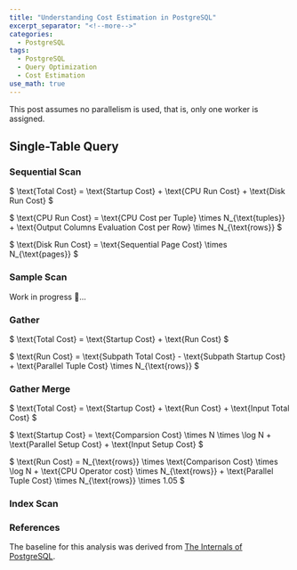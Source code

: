 ```yaml
---
title: "Understanding Cost Estimation in PostgreSQL"
excerpt_separator: "<!--more-->"
categories:
  - PostgreSQL
tags:
  - PostgreSQL
  - Query Optimization
  - Cost Estimation
use_math: true
---
```


This post assumes no parallelism is used, that is, only one worker is assigned.

## Single-Table Query

### Sequential Scan

$
\text{Total Cost} = \text{Startup Cost} + \text{CPU Run Cost} + \text{Disk Run Cost}
$

$
\text{CPU Run Cost} = \text{CPU Cost per Tuple} \times N_{\text{tuples}} + \text{Output Columns Evaluation Cost per Row} \times N_{\text{rows}}
$

$
\text{Disk Run Cost} = \text{Sequential Page Cost} \times N_{\text{pages}}
$

### Sample Scan

Work in progress :construction:...

### Gather

$
\text{Total Cost} = \text{Startup Cost} + \text{Run Cost}
$

$
\text{Run Cost} = \text{Subpath Total Cost} - \text{Subpath Startup Cost} + \text{Parallel Tuple Cost} \times N_{\text{rows}}
$

### Gather Merge

$
\text{Total Cost} = \text{Startup Cost} + \text{Run Cost} + \text{Input Total Cost}
$

$
\text{Startup Cost} = \text{Comparsion Cost} \times N \times \log N + \text{Parallel Setup Cost} + \text{Input Setup Cost}
$

$
\text{Run Cost} = N_{\text{rows}} \times \text{Comparison Cost} \times \log N + \text{CPU Operator cost} \times N_{\text{rows}} + \text{Parallel Tuple Cost} \times N_{\text{rows}} \times 1.05
$

### Index Scan

### References

The baseline for this analysis was derived from [The Internals of PostgreSQL](https://www.interdb.jp/pg/).
